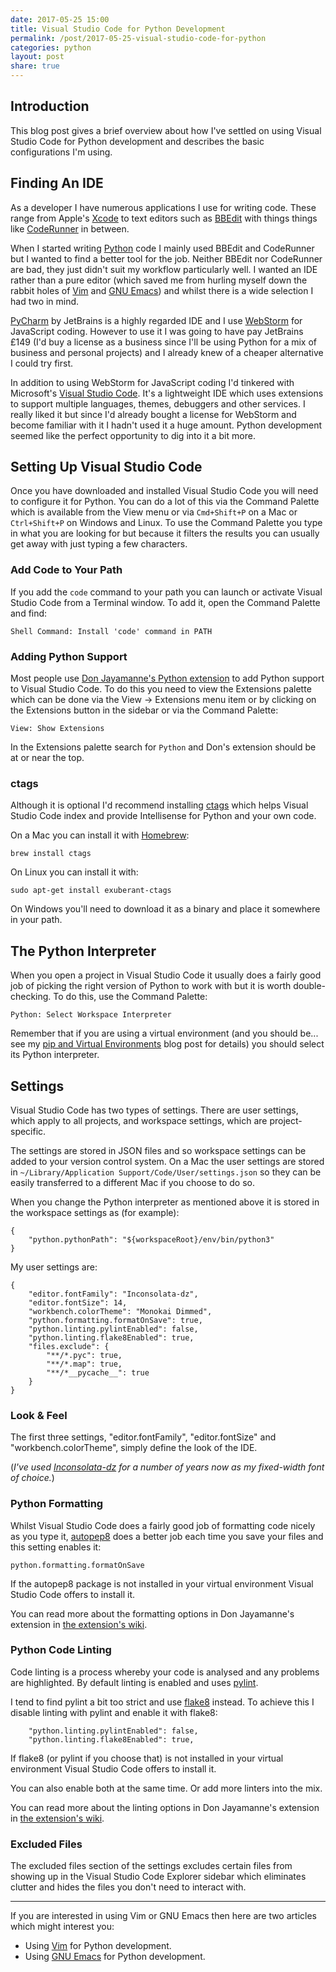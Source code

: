 ```yaml
---
date: 2017-05-25 15:00
title: Visual Studio Code for Python Development
permalink: /post/2017-05-25-visual-studio-code-for-python
categories: python
layout: post
share: true
---
```


## Introduction
This blog post gives a brief overview about how I've settled on using Visual Studio Code for Python development and describes the basic configurations I'm using.

## Finding An IDE
As a developer I have numerous applications I use for writing code. These range from Apple's [Xcode](https://developer.apple.com/xcode/) to text editors such as [BBEdit](http://www.barebones.com/products/bbedit/) with things things like [CodeRunner](https://coderunnerapp.com) in between.

When I started writing [Python](https://www.python.org) code I mainly used BBEdit and CodeRunner but I wanted to find a better tool for the job. Neither BBEdit nor CodeRunner are bad, they just didn't suit my workflow particularly well. I wanted an IDE rather than a pure editor (which saved me from hurling myself down the rabbit holes of [Vim](http://www.vim.org) and [GNU Emacs](https://www.gnu.org/software/emacs/)) and whilst there is a wide selection I had two in mind.

[PyCharm](https://www.jetbrains.com/pycharm/) by JetBrains is a highly regarded IDE and I use [WebStorm](https://www.jetbrains.com/webstorm/) for JavaScript coding. However to use it I was going to have pay JetBrains £149 (I'd buy a license as a business since I'll be using Python for a mix of business and personal projects) and I already knew of a cheaper alternative I could try first.

In addition to using WebStorm for JavaScript coding I'd tinkered with Microsoft's [Visual Studio Code](https://code.visualstudio.com). It's a lightweight IDE which uses extensions to support multiple languages, themes, debuggers and other services. I really liked it but since I'd already bought a license for WebStorm and become familiar with it I hadn't used it a huge amount. Python development seemed like the perfect opportunity to dig into it a bit more.

## Setting Up Visual Studio Code
Once you have downloaded and installed Visual Studio Code you will need to configure it for Python. You can do a lot of this via the Command Palette which is available from the View menu or via `Cmd+Shift+P` on a Mac or `Ctrl+Shift+P` on Windows and Linux. To use the Command Palette you type in what you are looking for but because it filters the results you can usually get away with just typing a few characters.

### Add Code to Your Path
If you add the `code` command to your path you can launch or activate Visual Studio Code from a Terminal window. To add it, open the Command Palette and find:

    Shell Command: Install 'code' command in PATH

### Adding Python Support
Most people use [Don Jayamanne's Python extension](https://github.com/DonJayamanne/pythonVSCode) to add Python support to Visual Studio Code. To do this you need to view the Extensions palette which can be done via the View -> Extensions menu item or by clicking on the Extensions button in the sidebar or via the Command Palette:

    View: Show Extensions

In the Extensions palette search for `Python` and Don's extension should be at or near the top.

### ctags
Although it is optional I'd recommend installing [ctags](http://ctags.sourceforge.net) which helps Visual Studio Code index and provide Intellisense for Python and your own code. 

On a Mac you can install it with [Homebrew](https://brew.sh):

    brew install ctags
    
On Linux you can install it with:

    sudo apt-get install exuberant-ctags

On Windows you'll need to download it as a binary and place it somewhere in your path.

## The Python Interpreter
When you open a project in Visual Studio Code it usually does a fairly good job of picking the right version of Python to work with but it is worth double-checking. To do this, use the Command Palette:

    Python: Select Workspace Interpreter

Remember that if you are using a virtual environment (and you should be... see my [pip and Virtual Environments](http://www.swwritings.com/post/2017-05-25-pip-virtual-environments) blog post for details) you should select its Python interpreter.

## Settings
Visual Studio Code has two types of settings. There are user settings, which apply to all projects, and workspace settings, which are project-specific.

The settings are stored in JSON files and so workspace settings can be added to your version control system. On a Mac the user settings are stored in `~/Library/Application Support/Code/User/settings.json` so they can be easily transferred to a different Mac if you choose to do so.

When you change the Python interpreter as mentioned above it is stored in the workspace settings as (for example):

    {
        "python.pythonPath": "${workspaceRoot}/env/bin/python3"
    }

My user settings are:

    {
        "editor.fontFamily": "Inconsolata-dz",
        "editor.fontSize": 14,
        "workbench.colorTheme": "Monokai Dimmed",
        "python.formatting.formatOnSave": true,
        "python.linting.pylintEnabled": false,
        "python.linting.flake8Enabled": true,
        "files.exclude": {
            "**/*.pyc": true,
            "**/*.map": true,
            "**/*__pycache__": true
        }
    }

### Look & Feel
 The first three settings, "editor.fontFamily", "editor.fontSize" and "workbench.colorTheme", simply define the look of the IDE.
 
 (*I've used [Inconsolata-dz](http://nodnod.net/2009/feb/12/adding-straight-single-and-double-quotes-inconsola/) for a number of years now as my fixed-width font of choice.*)

### Python Formatting
Whilst Visual Studio Code does a fairly good job of formatting code nicely as you type it, [autopep8](https://pypi.python.org/pypi/autopep8) does a better job each time you save your files and this setting enables it:

    python.formatting.formatOnSave

If the autopep8 package is not installed in your virtual environment Visual Studio Code offers to install it.

You can read more about the formatting options in Don Jayamanne's extension in [the extension's wiki](https://github.com/DonJayamanne/pythonVSCode/wiki/Formatting).

### Python Code Linting
Code linting is a process whereby your code is analysed and any problems are highlighted. By default linting is enabled and uses [pylint](https://pylint.readthedocs.io/en/latest/).

I tend to find pylint a bit too strict and use [flake8](https://pypi.python.org/pypi/flake8) instead. To achieve this I disable linting with pylint and enable it with flake8:

        "python.linting.pylintEnabled": false,
        "python.linting.flake8Enabled": true,

If flake8 (or pylint if you choose that) is not installed in your virtual environment Visual Studio Code offers to install it.

You can also enable both at the same time. Or add more linters into the mix.

You can read more about the linting options in Don Jayamanne's extension in [the extension's wiki](https://github.com/DonJayamanne/pythonVSCode/wiki/Linting).

### Excluded Files
The excluded files section of the settings excludes certain files from showing up in the Visual Studio Code Explorer sidebar which eliminates clutter and hides the files you don't need to interact with.

---

If you are interested in using Vim or GNU Emacs then here are two articles which might interest you:
* Using [Vim](https://realpython.com/blog/python/vim-and-python-a-match-made-in-heaven/) for Python development.
* Using [GNU Emacs](https://realpython.com/blog/python/emacs-the-best-python-editor/) for Python development.

